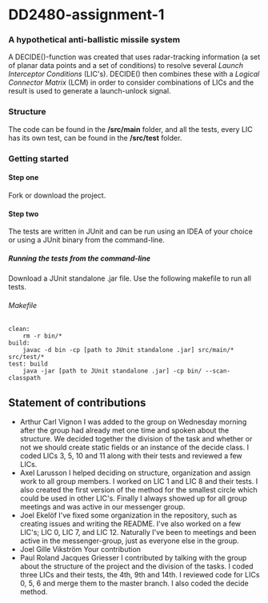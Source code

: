 # DD2480-assignment-1

### A hypothetical anti-ballistic missile system
A DECIDE()-function was created that uses radar-tracking information (a set of planar data points and a set of conditions) to resolve several _Launch Interceptor Conditions_ (LIC's). DECIDE() then combines these with a _Logical Connector Matrix_ (LCM) in order to consider combinations of LICs and the result is used to generate a launch-unlock signal.   

### Structure
The code can be found in the __/src/main__ folder, and all the tests, every LIC has its own test, can be found in the __/src/test__ folder.

### Getting started
#### Step one
Fork or download the project.
#### Step two
The tests are written in JUnit and can be run using an IDEA of your choice or using a JUnit binary from the command-line.

##### Running the tests from the command-line
Download a JUnit standalone .jar file. Use the following makefile to run all tests.

###### Makefile
    clean:
	    rm -r bin/*
    build:
	    javac -d bin -cp [path to JUnit standalone .jar] src/main/* src/test/*
    test: build
	    java -jar [path to JUnit standalone .jar] -cp bin/ --scan-classpath

## Statement of contributions
* Arthur Carl Vignon
I was added to the group on Wednesday morning after the group had already met one time and spoken about the structure. 
We decided together the division of the task and whether or not we should create static fields or an instance of the decide class.
I coded LICs 3, 5, 10 and 11 along with their tests and reviewed a few LICs.
* Axel Larusson
I helped deciding on structure, organization and assign work to all group members. I worked on LIC 1 and LIC 8 and their tests. I also created the first version of the method for the smallest circle which could be used in other LIC's. Finally I always showed up for all group meetings and was active in our messenger group.
* Joel Ekelöf
I've fixed some organization in the repository, such as creating issues and writing the README.
I've also worked on a few LIC's; LIC 0, LIC 7, and LIC 12. Naturally I've been to meetings and been active in the messenger-group, just as everyone else in the group. 
* Joel Gille Vikström
Your contribution
* Paul Roland Jacques Griesser
I contributed by talking with the group about the structure of the project and the division of the tasks. I coded three LICs and their tests, the 4th, 9th and 14th. I reviewed code for LICs 0, 5, 6 and merge them to the master branch. I also coded the decide method.
